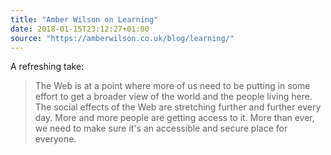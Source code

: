 ```yaml
---
title: "Amber Wilson on Learning"
date: 2018-01-15T23:12:27+01:00
source: "https://amberwilson.co.uk/blog/learning/"
---
```


A refreshing take:

> The Web is at a point where more of us need to be putting in some effort to get a broader view of the world and the people living here. The social effects of the Web are stretching further and further every day. More and more people are getting access to it. More than ever, we need to make sure it's an accessible and secure place for everyone.

